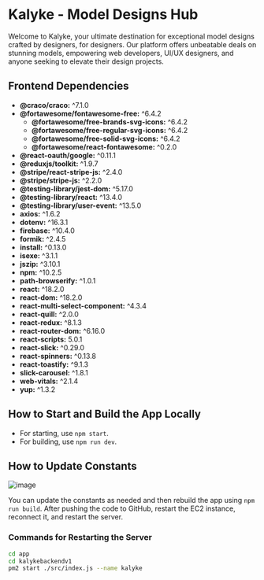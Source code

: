 # Kalyke - Model Designs Hub

Welcome to Kalyke, your ultimate destination for exceptional model designs crafted by designers, for designers. Our platform offers unbeatable deals on stunning models, empowering web developers, UI/UX designers, and anyone seeking to elevate their design projects.

## Frontend Dependencies
- **@craco/craco:** ^7.1.0
- **@fortawesome/fontawesome-free:** ^6.4.2
  - **@fortawesome/free-brands-svg-icons:** ^6.4.2
  - **@fortawesome/free-regular-svg-icons:** ^6.4.2
  - **@fortawesome/free-solid-svg-icons:** ^6.4.2
  - **@fortawesome/react-fontawesome:** ^0.2.0
- **@react-oauth/google:** ^0.11.1
- **@reduxjs/toolkit:** ^1.9.7
- **@stripe/react-stripe-js:** ^2.4.0
- **@stripe/stripe-js:** ^2.2.0
- **@testing-library/jest-dom:** ^5.17.0
- **@testing-library/react:** ^13.4.0
- **@testing-library/user-event:** ^13.5.0
- **axios:** ^1.6.2
- **dotenv:** ^16.3.1
- **firebase:** ^10.4.0
- **formik:** ^2.4.5
- **install:** ^0.13.0
- **isexe:** ^3.1.1
- **jszip:** ^3.10.1
- **npm:** ^10.2.5
- **path-browserify:** ^1.0.1
- **react:** ^18.2.0
- **react-dom:** ^18.2.0
- **react-multi-select-component:** ^4.3.4
- **react-quill:** ^2.0.0
- **react-redux:** ^8.1.3
- **react-router-dom:** ^6.16.0
- **react-scripts:** 5.0.1
- **react-slick:** ^0.29.0
- **react-spinners:** ^0.13.8
- **react-toastify:** ^9.1.3
- **slick-carousel:** ^1.8.1
- **web-vitals:** ^2.1.4
- **yup:** ^1.3.2

## How to Start and Build the App Locally
- For starting, use `npm start`.
- For building, use `npm run dev`.

## How to Update Constants
![image](https://github.com/hamsterNotSloth/kalykefrontendv1/assets/113926529/c21756df-056e-421e-bd7a-806300674ac8)

You can update the constants as needed and then rebuild the app using `npm run build`. After pushing the code to GitHub, restart the EC2 instance, reconnect it, and restart the server.

### Commands for Restarting the Server
```bash
cd app
cd kalykebackendv1
pm2 start ./src/index.js --name kalyke
